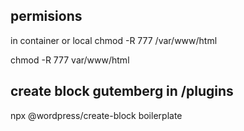 ## permisions
in container or local
chmod -R 777 /var/www/html

chmod -R 777 var/www/html

## create block gutemberg in /plugins
 npx @wordpress/create-block boilerplate